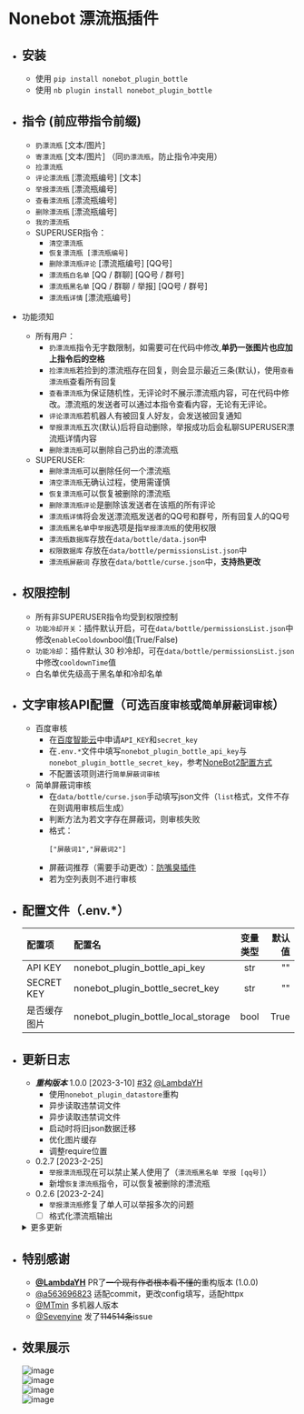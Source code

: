 # Nonebot 漂流瓶插件
* 安装
    -
    - 使用 `pip install nonebot_plugin_bottle`
    - 使用 `nb plugin install nonebot_plugin_bottle`
* 指令 (前应带指令前缀)
    - 
    - `扔漂流瓶` [文本/图片]
    - `寄漂流瓶` [文本/图片] （同`扔漂流瓶`，防止指令冲突用）
    - `捡漂流瓶` 
    - `评论漂流瓶` [漂流瓶编号] [文本]
    - `举报漂流瓶` [漂流瓶编号]
    - `查看漂流瓶` [漂流瓶编号]
    - `删除漂流瓶` [漂流瓶编号]
    - `我的漂流瓶`
    - SUPERUSER指令：
        - `清空漂流瓶`
        - `恢复漂流瓶 [漂流瓶编号]`
        - `删除漂流瓶评论` [漂流瓶编号] [QQ号]
        - `漂流瓶白名单` [QQ / 群聊] [QQ号 / 群号]
        - `漂流瓶黑名单` [QQ / 群聊 / 举报] [QQ号 / 群号]
        - `漂流瓶详情` [漂流瓶编号]
* 功能须知
    - 所有用户：
        - `扔漂流瓶`指令无字数限制，如需要可在代码中修改,**单扔一张图片也应加上指令后的空格**
        - `捡漂流瓶`若捡到的漂流瓶存在回复，则会显示最近三条(默认)，使用`查看漂流瓶`查看所有回复
        - `查看漂流瓶`为保证随机性，无评论时不展示漂流瓶内容，可在代码中修改。漂流瓶的发送者可以通过本指令查看内容，无论有无评论。
        - `评论漂流瓶`若机器人有被回复人好友，会发送被回复通知
        - `举报漂流瓶`五次(默认)后将自动删除，举报成功后会私聊SUPERUSER漂流瓶详情内容
        - `删除漂流瓶`可以删除自己扔出的漂流瓶
    - SUPERUSER:
        - `删除漂流瓶`可以删除任何一个漂流瓶
        - `清空漂流瓶`无确认过程，使用需谨慎
        - `恢复漂流瓶`可以恢复被删除的漂流瓶
        - `删除漂流瓶评论`是删除该发送者在该瓶的所有评论
        - `漂流瓶详情`将会发送漂流瓶发送者的QQ号和群号，所有回复人的QQ号
        - `漂流瓶黑名单`中`举报`选项是指`举报漂流瓶`的使用权限
        - `漂流瓶数据库`存放在`data/bottle/data.json`中
        - `权限数据库` 存放在`data/bottle/permissionsList.json`中
        - `漂流瓶屏蔽词` 存放在`data/bottle/curse.json`中，**支持热更改**
* 权限控制
    -
    - 所有非SUPERUSER指令均受到权限控制
    - `功能冷却开关`：插件默认开启，可在`data/bottle/permissionsList.json`中修改`enableCooldown`bool值(True/False)
    - `功能冷却`：插件默认 30 秒冷却，可在`data/bottle/permissionsList.json`中修改`cooldownTime`值  
    - 白名单优先级高于黑名单和冷却名单

* 文字审核API配置（可选`百度审核`或`简单屏蔽词审核`）
    - 
    - 百度审核
        - 在[百度智能云](https://cloud.baidu.com/doc/ANTIPORN/s/dkk6wyt3z)中申请`API_KEY`和`secret_key`
        - 在`.env.*`文件中填写`nonebot_plugin_bottle_api_key`与`nonebot_plugin_bottle_secret_key`，参考[NoneBot2配置方式](https://v2.nonebot.dev/docs/tutorial/configuration#%E9%85%8D%E7%BD%AE%E6%96%B9%E5%BC%8F)
        - 不配置该项则进行`简单屏蔽词审核`
    - 简单屏蔽词审核
        - 在`data/bottle/curse.json`手动填写json文件（`list`格式，文件不存在则调用审核后生成）
        - 判断方法为若文字存在屏蔽词，则审核失败
        - 格式：  
            ```
            ["屏蔽词1","屏蔽词2"]
            ```
        - 屏蔽词推荐（需要手动更改）：[防嘴臭插件](https://github.com/tkgs0/nonebot-plugin-antiinsult/blob/main/nonebot_plugin_antiinsult/curse.json)
        - 若为空列表则不进行审核

* 配置文件（.env.*）
    -
    | 配置项 | 配置名 | 变量类型 |  默认值 |
    |:--------|:----------|:-------------:|------:|
    | API KEY | nonebot_plugin_bottle_api_key | str | "" |
    | SECRET KEY | nonebot_plugin_bottle_secret_key | str | "" |
    | 是否缓存图片 | nonebot_plugin_bottle_local_storage | bool | True |


* 更新日志
    -  
    - ***重构版本*** 1.0.0 [2023-3-10] [#32](https://github.com/Todysheep/nonebot_plugin_bottle/issues/32) [@LambdaYH](https://github.com/LambdaYH)
        - 使用`nonebot_plugin_datastore`重构
        - 异步读取违禁词文件
        - 异步读取违禁词文件
        - 启动时将旧json数据迁移
        - 优化图片缓存
        - 调整require位置
    - 0.2.7 [2023-2-25]
        - `举报漂流瓶`现在可以禁止某人使用了（`漂流瓶黑名单 举报 [qq号]`）
        - 新增`恢复漂流瓶`指令，可以恢复被删除的漂流瓶
    - 0.2.6 [2023-2-24]
        - `举报漂流瓶`修复了单人可以举报多次的问题
        - [ ] 格式化漂流瓶输出

    <details>
        <summary>更多更新</summary>

        - 0.2.5 [2023-2-24]
            - 更改`requests`请求方式为`httpx` [#29](https://github.com/Todysheep/nonebot_plugin_bottle/issues/29)
            - 适配`metadata` #29
            - 💥破坏性更新 `api_key`与`secret_key`将在`.env.*`中填写（详见上方） [#29](https://github.com/Todysheep/nonebot_plugin_bottle/issues/29)
        - 0.2.4
            - 现在开始记录扔漂流瓶的时间，旧版本的漂流瓶时间为`0000-00-00 00:00:00`,使用`查看漂流瓶可以查看具体时间`
        - 0.2.3
            - `删除漂流瓶`现在所有人可用，并进行了一些权限限制
            - `捡漂流瓶`函数更新了递归上限防止无限递归
            - 要求后续内容输入的所有指令现需要空格隔开
        - 0.2.2
            - 更新`简单屏蔽词`功能，在未配置`api_key`和`secret_key`时进行简单的屏蔽词审核，而不是跳过审核
            - 现在评论也需要经过文字审核
            - 增加存放屏蔽词文件`data/bottle/curse.json`
        - 0.2.1
            - 增加删除漂流瓶评论功能
        - 0.2.0
            - 停止使用`black_group`
            - 增加使用CD，黑/白名单群组
            - 开始记录回复人QQ号（仅SUPERUSER使用`漂流瓶详情`可见）
        - 0.1.8
            - 增加`request`库要求
            - 丢出漂流瓶后展示漂流瓶编号
        - 0.1.7
            - 新增json项`key`，将不使用`del`删除漂流瓶，而保留原漂流瓶数据便于管理者查看
            - 新增json项`group_name`,`username`，将在API无法获取信息时使用
        - 0.1.6
            - 新增配置项`api_key`,'secret_key'，用于文本审核
            - 新增配置项`black_group`，用于屏蔽特定群聊

    </details>

* 特别感谢
    -
    - **[@LambdaYH](https://github.com/LambdaYH)** PR了~~一个现有作者根本看不懂的~~重构版本 (1.0.0)
    - [@a563696823](https://github.com/a563696823) 适配commit，更改config填写，适配httpx
    - [@MTmin](https://github.com/MTmin) 多机器人版本
    - [@Sevenyine](https://github.com/Sevenyine) 发了~~114514条~~issue

* 效果展示
    -
    ![image](https://user-images.githubusercontent.com/97968466/191049794-1b409436-fd70-43d9-8dcb-3575e82fd69b.png)  
    ![image](https://user-images.githubusercontent.com/97968466/213113862-e6c7568b-8686-4e97-8f83-7354ff1cb704.png)  
    ![image](https://user-images.githubusercontent.com/97968466/191052704-1b5ec89d-7a49-40d6-a5d9-b0a0171c730e.png)  
    ![image](https://user-images.githubusercontent.com/97968466/191049649-2e8d8555-f285-470f-9f7b-f5a0994341ee.png)  
